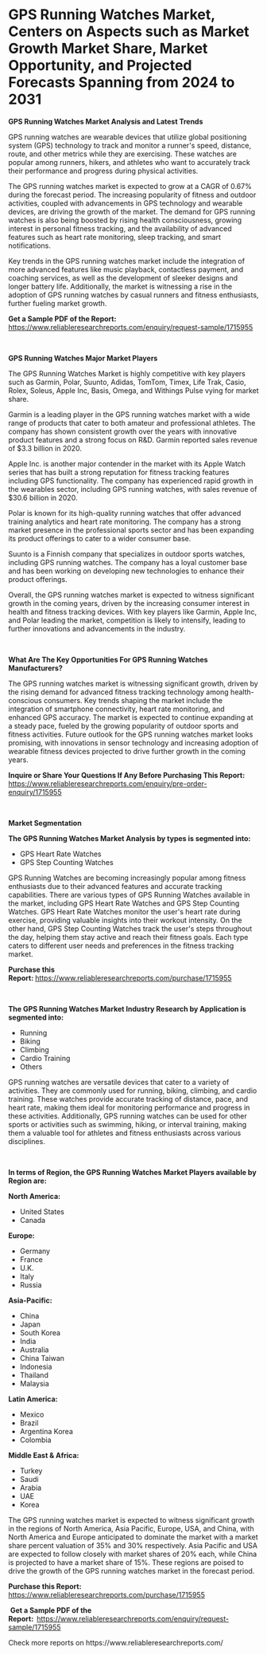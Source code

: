<p><h1>GPS Running Watches Market, Centers on Aspects such as Market Growth Market Share, Market Opportunity, and Projected Forecasts Spanning from 2024 to 2031</h1></p><p><strong>GPS Running Watches Market Analysis and Latest Trends</strong></p>
<p><p>GPS running watches are wearable devices that utilize global positioning system (GPS) technology to track and monitor a runner's speed, distance, route, and other metrics while they are exercising. These watches are popular among runners, hikers, and athletes who want to accurately track their performance and progress during physical activities.</p><p>The GPS running watches market is expected to grow at a CAGR of 0.67% during the forecast period. The increasing popularity of fitness and outdoor activities, coupled with advancements in GPS technology and wearable devices, are driving the growth of the market. The demand for GPS running watches is also being boosted by rising health consciousness, growing interest in personal fitness tracking, and the availability of advanced features such as heart rate monitoring, sleep tracking, and smart notifications.</p><p>Key trends in the GPS running watches market include the integration of more advanced features like music playback, contactless payment, and coaching services, as well as the development of sleeker designs and longer battery life. Additionally, the market is witnessing a rise in the adoption of GPS running watches by casual runners and fitness enthusiasts, further fueling market growth.</p></p>
<p><strong>Get a Sample PDF of the Report:&nbsp;</strong> <a href="https://www.reliableresearchreports.com/enquiry/request-sample/1715955">https://www.reliableresearchreports.com/enquiry/request-sample/1715955</a></p>
<p>&nbsp;</p>
<p><strong>GPS Running Watches Major Market Players</strong></p>
<p><p>The GPS Running Watches Market is highly competitive with key players such as Garmin, Polar, Suunto, Adidas, TomTom, Timex, Life Trak, Casio, Rolex, Soleus, Apple Inc, Basis, Omega, and Withings Pulse vying for market share. </p><p>Garmin is a leading player in the GPS running watches market with a wide range of products that cater to both amateur and professional athletes. The company has shown consistent growth over the years with innovative product features and a strong focus on R&D. Garmin reported sales revenue of $3.3 billion in 2020.</p><p>Apple Inc. is another major contender in the market with its Apple Watch series that has built a strong reputation for fitness tracking features including GPS functionality. The company has experienced rapid growth in the wearables sector, including GPS running watches, with sales revenue of $30.6 billion in 2020.</p><p>Polar is known for its high-quality running watches that offer advanced training analytics and heart rate monitoring. The company has a strong market presence in the professional sports sector and has been expanding its product offerings to cater to a wider consumer base.</p><p>Suunto is a Finnish company that specializes in outdoor sports watches, including GPS running watches. The company has a loyal customer base and has been working on developing new technologies to enhance their product offerings.</p><p>Overall, the GPS running watches market is expected to witness significant growth in the coming years, driven by the increasing consumer interest in health and fitness tracking devices. With key players like Garmin, Apple Inc, and Polar leading the market, competition is likely to intensify, leading to further innovations and advancements in the industry.</p></p>
<p>&nbsp;</p>
<p><strong>What Are The Key Opportunities For GPS Running Watches Manufacturers?</strong></p>
<p><p>The GPS running watches market is witnessing significant growth, driven by the rising demand for advanced fitness tracking technology among health-conscious consumers. Key trends shaping the market include the integration of smartphone connectivity, heart rate monitoring, and enhanced GPS accuracy. The market is expected to continue expanding at a steady pace, fueled by the growing popularity of outdoor sports and fitness activities. Future outlook for the GPS running watches market looks promising, with innovations in sensor technology and increasing adoption of wearable fitness devices projected to drive further growth in the coming years.</p></p>
<p><strong>Inquire or Share Your Questions If Any Before Purchasing This Report:</strong> <a href="https://www.reliableresearchreports.com/enquiry/pre-order-enquiry/1715955">https://www.reliableresearchreports.com/enquiry/pre-order-enquiry/1715955</a></p>
<p>&nbsp;</p>
<p><strong>Market Segmentation</strong></p>
<p><strong>The GPS Running Watches Market Analysis by types is segmented into:</strong></p>
<p><ul><li>GPS Heart Rate Watches</li><li>GPS Step Counting Watches</li></ul></p>
<p><p>GPS Running Watches are becoming increasingly popular among fitness enthusiasts due to their advanced features and accurate tracking capabilities. There are various types of GPS Running Watches available in the market, including GPS Heart Rate Watches and GPS Step Counting Watches. GPS Heart Rate Watches monitor the user's heart rate during exercise, providing valuable insights into their workout intensity. On the other hand, GPS Step Counting Watches track the user's steps throughout the day, helping them stay active and reach their fitness goals. Each type caters to different user needs and preferences in the fitness tracking market.</p></p>
<p><strong>Purchase this Report:&nbsp;</strong><a href="https://www.reliableresearchreports.com/purchase/1715955">https://www.reliableresearchreports.com/purchase/1715955</a></p>
<p>&nbsp;</p>
<p><strong>The GPS Running Watches Market Industry Research by Application is segmented into:</strong></p>
<p><ul><li>Running</li><li>Biking</li><li>Climbing</li><li>Cardio Training</li><li>Others</li></ul></p>
<p><p>GPS running watches are versatile devices that cater to a variety of activities. They are commonly used for running, biking, climbing, and cardio training. These watches provide accurate tracking of distance, pace, and heart rate, making them ideal for monitoring performance and progress in these activities. Additionally, GPS running watches can be used for other sports or activities such as swimming, hiking, or interval training, making them a valuable tool for athletes and fitness enthusiasts across various disciplines.</p></p>
<p>&nbsp;</p>
<p><strong>In terms of Region, the GPS Running Watches Market Players available by Region are:</strong></p>
<p>
    <p> <strong> North America: </strong>
        <ul>
            <li>United States</li>
            <li>Canada</li>
        </ul>
        </p> 
    <p> <strong> Europe: </strong>
        <ul>
            <li>Germany</li>
            <li>France</li>
            <li>U.K.</li>
            <li>Italy</li>
            <li>Russia</li>
        </ul>
        </p> 
    <p> <strong> Asia-Pacific: </strong>
        <ul>
            <li>China</li>
            <li>Japan</li>
            <li>South Korea</li>
            <li>India</li>
            <li>Australia</li>
            <li>China Taiwan</li>
            <li>Indonesia</li>
            <li>Thailand</li>
            <li>Malaysia</li>
        </ul>
        </p> 
    <p> <strong> Latin America: </strong>
        <ul>
            <li>Mexico</li>
            <li>Brazil</li>
            <li>Argentina Korea</li>
            <li>Colombia</li>
        </ul>
        </p> 
    <p> <strong> Middle East & Africa: </strong>
        <ul>
            <li>Turkey</li>
            <li>Saudi</li>
            <li>Arabia</li>
            <li>UAE</li>
            <li>Korea</li>
        </ul>
    </p>
    </p>
<p><p>The GPS running watches market is expected to witness significant growth in the regions of North America, Asia Pacific, Europe, USA, and China, with North America and Europe anticipated to dominate the market with a market share percent valuation of 35% and 30% respectively. Asia Pacific and USA are expected to follow closely with market shares of 20% each, while China is projected to have a market share of 15%. These regions are poised to drive the growth of the GPS running watches market in the forecast period.</p></p>
<p><strong>Purchase this Report: </strong><a href="https://www.reliableresearchreports.com/purchase/1715955">https://www.reliableresearchreports.com/purchase/1715955</a></p>
<p>&nbsp;<strong>Get a Sample PDF of the Report:&nbsp;&nbsp;</strong><a href="https://www.reliableresearchreports.com/enquiry/request-sample/1715955">https://www.reliableresearchreports.com/enquiry/request-sample/1715955</a></p>
<p><strong></strong></p>
<p>Check more reports on https://www.reliableresearchreports.com/</p>